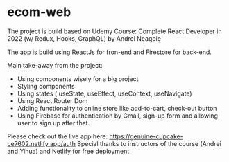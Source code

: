# ecom-web
The project is build based on Udemy Course: Complete React Developer in 2022 (w/ Redux, Hooks, GraphQL) by Andrei Neagoie

The app is build using ReactJs for fron-end and Firestore for back-end. 

Main take-away from the project: 
- Using components wisely for a big project
- Styling components
- Using states ( useState, useEffect, useContext, useNavigate)
- Using React Router Dom
- Adding functionality to online store like add-to-cart, check-out button
- Using Firebase for authentication by Gmail, sign-up form and allowing user to sign up after that.

Please check out the live app here: https://genuine-cupcake-ce7602.netlify.app/auth
Special thanks to instructors of the course (Andrei and Yihua) and Netlify for free deployment
